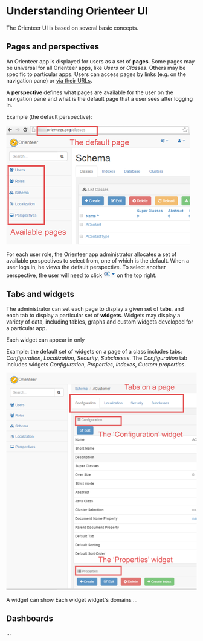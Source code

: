 # Understanding Orienteer UI

The Orienteer UI is based on several basic concepts.

## Pages and perspectives
An Orienteer app is displayed for users as a set of **pages**. Some pages may be universal for all Orienteer apps, like *Users* or *Classes*. Others may be specific to particular apps. Users can access pages by links (e.g. on the navigation pane) or [via their URLs](https://orienteer.gitbooks.io/orienteer/content/special_urls.html).

A **perspective** defines what pages are available for the user on the navigation pane and what is the default page that a user sees after logging in. 

Example (the default perspective):

![](Perspectives-small.png)

For each user role, the Orienteer app administrator allocates a set of available perspectives to select from, one of which is the default. When a user logs in, he views the default perspective. To select another perspective, the user will need to click ![](UI-selecting-perspectives.jpg) on the top right.

## Tabs and widgets
The administrator can set each page to display a given set of **tabs**, and each tab to display a particular set of **widgets**. Widgets may display a variety of data, including tables, graphs and custom widgets developed for a particular app. 

Each widget can appear in only 

Example: the default set of widgets on a page of a class includes tabs: *Configuration*, *Localization*, *Security*, *Subclasses*. The *Configuration* tab includes widgets *Configuration*, *Properties*, *Indexes*, *Custom properties*.

![](Pages&widgets.png)

A widget can show 
Each widget 
widget's domains ...

## Dashboards
...